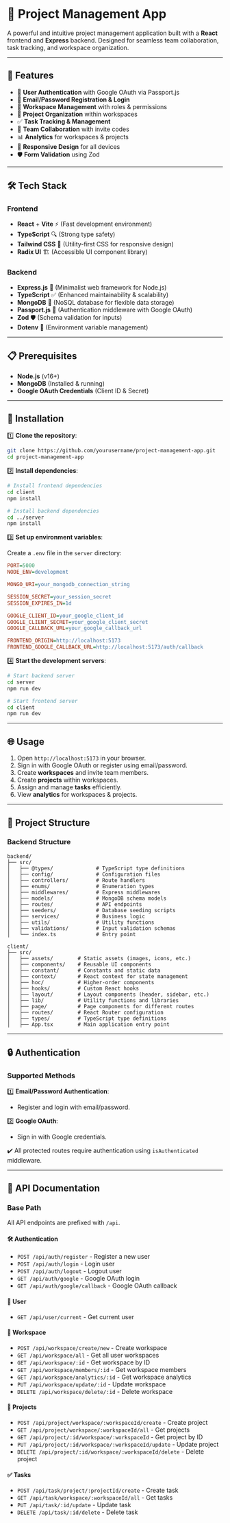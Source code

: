 # 📌 Project Management App

A powerful and intuitive project management application built with a **React** frontend and **Express** backend. Designed for seamless team collaboration, task tracking, and workspace organization.

---

## 🚀 Features

- 🔐 **User Authentication** with Google OAuth via Passport.js
- 📝 **Email/Password Registration & Login**
- 👥 **Workspace Management** with roles & permissions
- 📂 **Project Organization** within workspaces
- ✅ **Task Tracking & Management**
- 🔗 **Team Collaboration** with invite codes
- 📊 **Analytics** for workspaces & projects
- 📱 **Responsive Design** for all devices
- 🛡️ **Form Validation** using Zod

---

## 🛠️ Tech Stack

### Frontend

- **React** + **Vite** ⚡ (Fast development environment)
- **TypeScript** 🔍 (Strong type safety)
- **Tailwind CSS** 🎨 (Utility-first CSS for responsive design)
- **Radix UI** 🏗️ (Accessible UI component library)

### Backend

- **Express.js** 🚀 (Minimalist web framework for Node.js)
- **TypeScript** ✅ (Enhanced maintainability & scalability)
- **MongoDB** 🍃 (NoSQL database for flexible data storage)
- **Passport.js** 🔑 (Authentication middleware with Google OAuth)
- **Zod** 🛡️ (Schema validation for inputs)
- **Dotenv** 📜 (Environment variable management)

---

## 📋 Prerequisites

- **Node.js** (v16+)
- **MongoDB** (Installed & running)
- **Google OAuth Credentials** (Client ID & Secret)

---

## 🚀 Installation

1️⃣ **Clone the repository**:

```bash
git clone https://github.com/yourusername/project-management-app.git
cd project-management-app
```

2️⃣ **Install dependencies**:

```bash
# Install frontend dependencies
cd client
npm install

# Install backend dependencies
cd ../server
npm install
```

3️⃣ **Set up environment variables**:

Create a `.env` file in the `server` directory:

```ini
PORT=5000
NODE_ENV=development

MONGO_URI=your_mongodb_connection_string

SESSION_SECRET=your_session_secret
SESSION_EXPIRES_IN=1d

GOOGLE_CLIENT_ID=your_google_client_id
GOOGLE_CLIENT_SECRET=your_google_client_secret
GOOGLE_CALLBACK_URL=your_google_callback_url

FRONTEND_ORIGIN=http://localhost:5173
FRONTEND_GOOGLE_CALLBACK_URL=http://localhost:5173/auth/callback
```

4️⃣ **Start the development servers**:

```bash
# Start backend server
cd server
npm run dev

# Start frontend server
cd client
npm run dev
```

---

## 🌐 Usage

1. Open `http://localhost:5173` in your browser.
2. Sign in with Google OAuth or register using email/password.
3. Create **workspaces** and invite team members.
4. Create **projects** within workspaces.
5. Assign and manage **tasks** efficiently.
6. View **analytics** for workspaces & projects.

---

## 📁 Project Structure

### Backend Structure

```
backend/
├── src/
│   ├── @types/              # TypeScript type definitions
│   ├── config/              # Configuration files
│   ├── controllers/         # Route handlers
│   ├── enums/               # Enumeration types
│   ├── middlewares/         # Express middlewares
│   ├── models/              # MongoDB schema models
│   ├── routes/              # API endpoints
│   ├── seeders/             # Database seeding scripts
│   ├── services/            # Business logic
│   ├── utils/               # Utility functions
│   ├── validations/         # Input validation schemas
│   └── index.ts             # Entry point

client/
├── src/
│   ├── assets/        # Static assets (images, icons, etc.)
│   ├── components/    # Reusable UI components
│   ├── constant/      # Constants and static data
│   ├── context/       # React context for state management
│   ├── hoc/           # Higher-order components
│   ├── hooks/         # Custom React hooks
│   ├── layout/        # Layout components (header, sidebar, etc.)
│   ├── lib/           # Utility functions and libraries
│   ├── page/          # Page components for different routes
│   ├── routes/        # React Router configuration
│   ├── types/         # TypeScript type definitions
│   ├── App.tsx        # Main application entry point
```

---

## 🔒 Authentication

### Supported Methods

1️⃣ **Email/Password Authentication**:

- Register and login with email/password.

2️⃣ **Google OAuth**:

- Sign in with Google credentials.

✔️ All protected routes require authentication using `isAuthenticated` middleware.

---

## 📝 API Documentation

### Base Path

All API endpoints are prefixed with `/api`.

#### 🛠️ **Authentication**

- `POST /api/auth/register` - Register a new user
- `POST /api/auth/login` - Login user
- `POST /api/auth/logout` - Logout user
- `GET /api/auth/google` - Google OAuth login
- `GET /api/auth/google/callback` - Google OAuth callback

#### 👤 **User**

- `GET /api/user/current` - Get current user

#### 🏢 **Workspace**

- `POST /api/workspace/create/new` - Create workspace
- `GET /api/workspace/all` - Get all user workspaces
- `GET /api/workspace/:id` - Get workspace by ID
- `GET /api/workspace/members/:id` - Get workspace members
- `GET /api/workspace/analytics/:id` - Get workspace analytics
- `PUT /api/workspace/update/:id` - Update workspace
- `DELETE /api/workspace/delete/:id` - Delete workspace

#### 📂 **Projects**

- `POST /api/project/workspace/:workspaceId/create` - Create project
- `GET /api/project/workspace/:workspaceId/all` - Get projects
- `GET /api/project/:id/workspace/:workspaceId` - Get project by ID
- `PUT /api/project/:id/workspace/:workspaceId/update` - Update project
- `DELETE /api/project/:id/workspace/:workspaceId/delete` - Delete project

#### ✅ **Tasks**

- `POST /api/task/project/:projectId/create` - Create task
- `GET /api/task/workspace/:workspaceId/all` - Get tasks
- `PUT /api/task/:id/update` - Update task
- `DELETE /api/task/:id/delete` - Delete task

